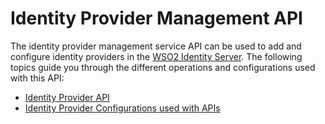 # Identity Provider Management API

The identity provider management service API can be used to add and
configure identity providers in the [WSO2 Identity
Server](http://wso2.com/products/identity-server/). The following
topics guide you through the different operations and configurations
used with this API:

-   [Identity Provider API]({{base_path}}/apis/use-the-identity-provider-api)
-   [Identity Provider Configurations used with
    APIs]({{base_path}}/apis/identity-provider-configurations-used-with-apis)
